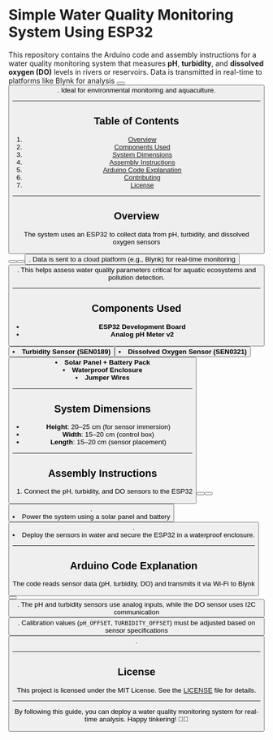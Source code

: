 # Simple Water Quality Monitoring System Using ESP32

This repository contains the Arduino code and assembly instructions for a water quality monitoring system that measures **pH**, **turbidity**, and **dissolved oxygen (DO)** levels in rivers or reservoirs. Data is transmitted in real-time to platforms like Blynk for analysis <button class="citation-flag" data-index="6"><button class="citation-flag" data-index="9">. Ideal for environmental monitoring and aquaculture.

---

## Table of Contents
1. [Overview](#overview)
2. [Components Used](#components-used)
3. [System Dimensions](#system-dimensions)
4. [Assembly Instructions](#assembly-instructions)
5. [Arduino Code Explanation](#arduino-code-explanation)
6. [Contributing](#contributing)
7. [License](#license)

---

## Overview
The system uses an ESP32 to collect data from pH, turbidity, and dissolved oxygen sensors <button class="citation-flag" data-index="2"><button class="citation-flag" data-index="7"><button class="citation-flag" data-index="8">. Data is sent to a cloud platform (e.g., Blynk) for real-time monitoring <button class="citation-flag" data-index="9">. This helps assess water quality parameters critical for aquatic ecosystems and pollution detection.

---

## Components Used
- **ESP32 Development Board**
- **Analog pH Meter v2** <button class="citation-flag" data-index="2">
- **Turbidity Sensor (SEN0189)** <button class="citation-flag" data-index="7">
- **Dissolved Oxygen Sensor (SEN0321)** <button class="citation-flag" data-index="8">
- **Solar Panel + Battery Pack**
- **Waterproof Enclosure**
- **Jumper Wires**

---

## System Dimensions
- **Height**: 20–25 cm (for sensor immersion)
- **Width**: 15–20 cm (control box)
- **Length**: 15–20 cm (sensor placement)

---

## Assembly Instructions
1. Connect the pH, turbidity, and DO sensors to the ESP32 <button class="citation-flag" data-index="2"><button class="citation-flag" data-index="7"><button class="citation-flag" data-index="8">.
2. Power the system using a solar panel and battery <button class="citation-flag" data-index="8">.
3. Deploy the sensors in water and secure the ESP32 in a waterproof enclosure.

---

## Arduino Code Explanation
The code reads sensor data (pH, turbidity, DO) and transmits it via Wi-Fi to Blynk <button class="citation-flag" data-index="6"><button class="citation-flag" data-index="9">. The pH and turbidity sensors use analog inputs, while the DO sensor uses I2C communication <button class="citation-flag" data-index="8">. Calibration values (`pH_OFFSET`, `TURBIDITY_OFFSET`) must be adjusted based on sensor specifications <button class="citation-flag" data-index="2">.

---

## License
This project is licensed under the MIT License. See the [LICENSE](LICENSE) file for details.

---

By following this guide, you can deploy a water quality monitoring system for real-time analysis. Happy tinkering! 🌊🔬
